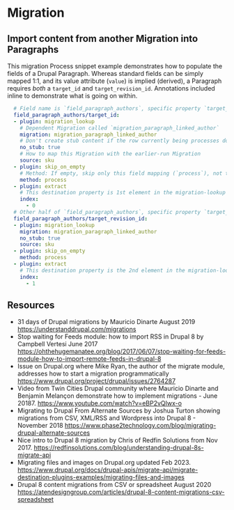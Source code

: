 # Migration

## Import content from another Migration into Paragraphs

This migration Process snippet example demonstrates how to populate the fields of a Drupal Paragraph. Whereas standard fields can be simply mapped 1:1, and its value attribute (`value`) is implied (derived), a Paragraph requires _both_ a `target_id` and `target_revision_id`. Annotations included inline to demonstrate what is going on within.

```yaml
  # Field name is `field_paragraph_authors`, specific property `target_id`:
  field_paragraph_authors/target_id:
  - plugin: migration_lookup
    # Dependent Migration called `migration_paragraph_linked_author`
    migration: migration_paragraph_linked_author
    # Don't create stub content if the row currently being processes does not map to an item in the earlier-run Migration
    no_stub: true
    # How to map this Migration with the earlier-run Migration
    source: sku
  - plugin: skip_on_empty
    # Method: If empty, skip only this field mapping (`process`), not the entire Row (`row`)
    method: process
  - plugin: extract
    # This destination property is 1st element in the migration-lookup array.
    index:
      - 0
  # Other half of `field_paragraph_authors`, specific property `target_revision_id`:
  field_paragraph_authors/target_revision_id:
  - plugin: migration_lookup
    migration: migration_paragraph_linked_author
    no_stub: true
    source: sku
  - plugin: skip_on_empty
    method: process
  - plugin: extract
    # This destination property is the 2nd element in the migration-lookup array.
    index:
      - 1
```


## Resources

* 31 days of Drupal migrations by Mauricio Dinarte August 2019 <https://understanddrupal.com/migrations>
* Stop waiting for Feeds module: how to import RSS in Drupal 8 by Campbell Vertesi June 2017 <https://ohthehugemanatee.org/blog/2017/06/07/stop-waiting-for-feeds-module-how-to-import-remote-feeds-in-drupal-8> 
* Issue on Drupal.org where Mike Ryan, the author of the migrate module,  addresses how to start a migration programmatically <https://www.drupal.org/project/drupal/issues/2764287>
* Video from Twin Cities Drupal community where Mauricio Dinarte and Benjamin Melançon demonstrate how to implement migrations - June 20187. <https://www.youtube.com/watch?v=eBP2vQIwx-o>
* Migrating to Drupal From Alternate Sources by Joshua Turton showing migrations from CSV, XML/RSS and Wordpress into Drupal 8 - November 2018  <https://www.phase2technology.com/blog/migrating-drupal-alternate-sources>
* Nice intro to Drupal 8 migration by Chris of Redfin Solutions from Nov 2017.  <https://redfinsolutions.com/blog/understanding-drupal-8s-migrate-api>
* Migrating files and images on Drupal.org updated Feb 2023. <https://www.drupal.org/docs/drupal-apis/migrate-api/migrate-destination-plugins-examples/migrating-files-and-images>
* Drupal 8 content migrations from CSV or spreadsheet August 2020 <https://atendesigngroup.com/articles/drupal-8-content-migrations-csv-spreadsheet>



